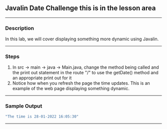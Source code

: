 ## Javalin Date Challenge this is in the lesson area
---
### Description
In this lab, we will cover displaying something more dynamic using Javalin.

---
### Steps
1. In src -> main -> java -> Main.java, change the method being called and the print out statement in the route "/" to use the getDate() method and an appropriate print out for it
2. Notice how when you refresh the page the time updates. This is an example of the web page displaying something dynamic.

---
### Sample Output
```java
"The time is 28-01-2022 16:05:30"
```
---
